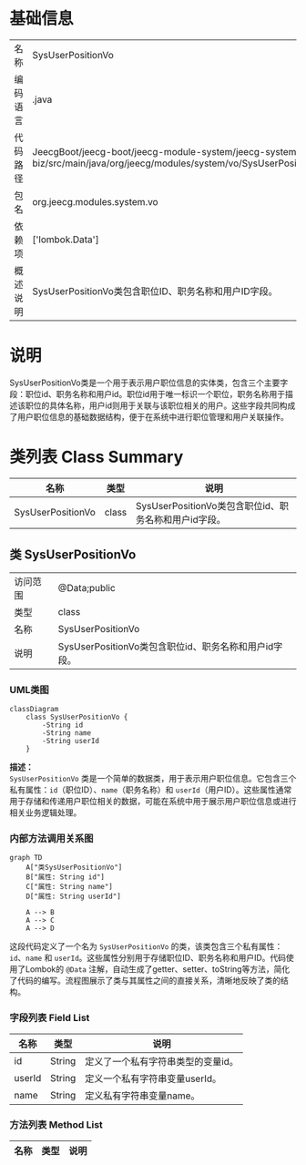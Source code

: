 # 基础信息

|      |      |
|------|------|
| 名称 | SysUserPositionVo |
| 编码语言 | .java |
| 代码路径 | JeecgBoot/jeecg-boot/jeecg-module-system/jeecg-system-biz/src/main/java/org/jeecg/modules/system/vo/SysUserPositionVo.java |
| 包名 | org.jeecg.modules.system.vo |
| 依赖项 | ['lombok.Data'] |
| 概述说明 | SysUserPositionVo类包含职位ID、职务名称和用户ID字段。 |

# 说明

SysUserPositionVo类是一个用于表示用户职位信息的实体类，包含三个主要字段：职位id、职务名称和用户id。职位id用于唯一标识一个职位，职务名称用于描述该职位的具体名称，用户id则用于关联与该职位相关的用户。这些字段共同构成了用户职位信息的基础数据结构，便于在系统中进行职位管理和用户关联操作。

# 类列表 Class Summary

| 名称   | 类型  | 说明 |
|-------|------|-------------|
| SysUserPositionVo | class | SysUserPositionVo类包含职位id、职务名称和用户id字段。 |



## 类 SysUserPositionVo

|      |      |
|------|------|
| 访问范围 | @Data;public |
| 类型 | class |
| 名称 | SysUserPositionVo |
| 说明 | SysUserPositionVo类包含职位id、职务名称和用户id字段。 |


### UML类图

```mermaid
classDiagram
    class SysUserPositionVo {
        -String id
        -String name
        -String userId
    }
```

**描述：**  
`SysUserPositionVo` 类是一个简单的数据类，用于表示用户职位信息。它包含三个私有属性：`id`（职位ID）、`name`（职务名称）和 `userId`（用户ID）。这些属性通常用于存储和传递用户职位相关的数据，可能在系统中用于展示用户职位信息或进行相关业务逻辑处理。


### 内部方法调用关系图

```mermaid
graph TD
    A["类SysUserPositionVo"]
    B["属性: String id"]
    C["属性: String name"]
    D["属性: String userId"]

    A --> B
    A --> C
    A --> D
```

这段代码定义了一个名为 `SysUserPositionVo` 的类，该类包含三个私有属性：`id`、`name` 和 `userId`。这些属性分别用于存储职位ID、职务名称和用户ID。代码使用了Lombok的 `@Data` 注解，自动生成了getter、setter、toString等方法，简化了代码的编写。流程图展示了类与其属性之间的直接关系，清晰地反映了类的结构。

### 字段列表 Field List

| 名称  | 类型  | 说明 |
|-------|-------|------|
| id | String | 定义了一个私有字符串类型的变量id。 |
| userId | String | 定义一个私有字符串变量userId。 |
| name | String | 定义私有字符串变量name。 |

### 方法列表 Method List

| 名称  | 类型  | 说明 |
|-------|-------|------|




